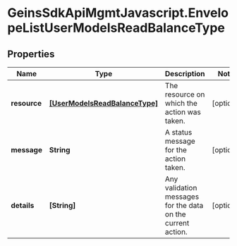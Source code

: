 # GeinsSdkApiMgmtJavascript.EnvelopeListUserModelsReadBalanceType

## Properties

Name | Type | Description | Notes
------------ | ------------- | ------------- | -------------
**resource** | [**[UserModelsReadBalanceType]**](UserModelsReadBalanceType.md) | The resource on which the action was taken. | [optional] 
**message** | **String** | A status message for the action taken. | [optional] 
**details** | **[String]** | Any validation messages for the data on the current action. | [optional] 


